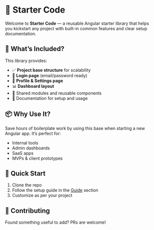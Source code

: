# 🚀 Starter Code

Welcome to **Starter Code** — a reusable Angular starter library that helps you kickstart any project with built-in common features and clear setup documentation.


## 🔧 What’s Included?

This library provides:

- ✅ **Project base structure** for scalability
- 🔐 **Login page** (email/password ready)
- 👤 **Profile & Settings page**
- 📊 **Dashboard layout**
- 🧱 Shared modules and reusable components
- 📄 Documentation for setup and usage


## 📦 Why Use It?

Save hours of boilerplate work by using this base when starting a new Angular app. It’s perfect for:

- Internal tools
- Admin dashboards
- SaaS apps
- MVPs & client prototypes


## 📘 Quick Start

1. Clone the repo  
2. Follow the setup guide in the [Guide](/guide) section  
3. Customize as per your project


## 🙌 Contributing

Found something useful to add? PRs are welcome!


